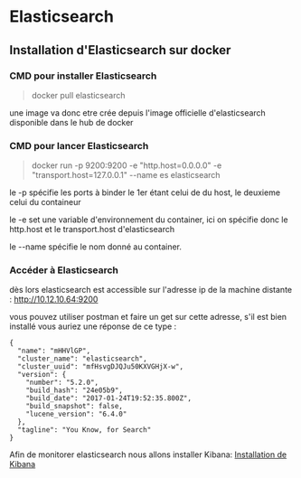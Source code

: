 # Elasticsearch

## Installation d'Elasticsearch sur docker

### CMD pour installer Elasticsearch

> docker pull elasticsearch

une image va donc etre crée depuis l'image officielle d'elasticsearch disponible dans le hub de docker

### CMD pour lancer Elasticsearch

> docker run -p 9200:9200 -e "http.host=0.0.0.0" -e "transport.host=127.0.0.1" --name es elasticsearch

le -p spécifie les ports à binder le 1er étant celui de du host, le deuxieme celui du containeur

le -e set une variable d'environnement du container, ici on spécifie donc le http.host et le transport.host d'elasticsearch

le --name spécifie le nom donné au container.

### Accéder à Elasticsearch

dès lors elasticsearch est accessible sur l'adresse ip de la machine distante : http://10.12.10.64:9200

vous pouvez utiliser postman et faire un get sur cette adresse, s'il est bien installé vous auriez une réponse de ce type :


```
{
  "name": "mHHVlGP",
  "cluster_name": "elasticsearch",
  "cluster_uuid": "mfHsvgDJQJu50KXVGHjX-w",
  "version": {
    "number": "5.2.0",
    "build_hash": "24e05b9",
    "build_date": "2017-01-24T19:52:35.800Z",
    "build_snapshot": false,
    "lucene_version": "6.4.0"
  },
  "tagline": "You Know, for Search"
}
```

Afin de monitorer elasticsearch nous allons installer Kibana:
[Installation de Kibana](./Kibana.md)